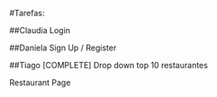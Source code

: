 #Tarefas:

##Claudia
Login

##Daniela
Sign Up / Register

##Tiago
[COMPLETE] Drop down top 10 restaurantes

Restaurant Page
